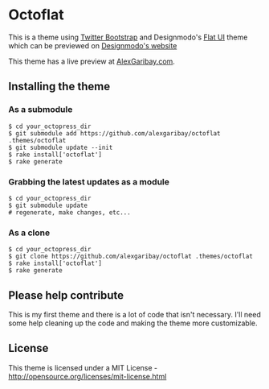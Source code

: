 Octoflat
======

This is a theme using [Twitter Bootstrap]("http://twitter.github.io/bootstrap/") and Designmodo's [Flat UI]("https://github.com/designmodo/Flat-UI") theme which can be previewed on [Designmodo's website]("http://designmodo.com/flat-free/")

This theme has a live preview at [AlexGaribay.com](http://alexgaribay.com).

## Installing the theme

### As a submodule ###

````
$ cd your_octopress_dir
$ git submodule add https://github.com/alexgaribay/octoflat .themes/octoflat
$ git submodule update --init
$ rake install['octoflat']
$ rake generate
````

### Grabbing the latest updates as a module ####

````
$ cd your_octopress_dir
$ git submodule update
# regenerate, make changes, etc...
````

### As a clone ###
````
$ cd your_octopress_dir
$ git clone https://github.com/alexgaribay/octoflat .themes/octoflat
$ rake install['octoflat']
$ rake generate
````


## Please help contribute ##
This is my first theme and there is a lot of code that isn't necessary. I'll need some help cleaning up the code and making the theme more customizable.

## License ##
This theme is licensed under a MIT License - http://opensource.org/licenses/mit-license.html
